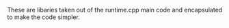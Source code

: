 These are libaries taken out of the runtime.cpp main code 
and encapsulated to make the code simpler. 
